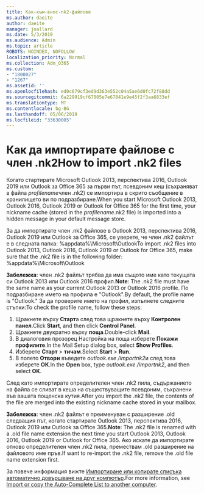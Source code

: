 ```yaml
---
title: Как-към-внос-nk2-файлове
ms.author: daeite
author: daeite
manager: joallard
ms.date: 5/3/2019
ms.audience: Admin
ms.topic: article
ROBOTS: NOINDEX, NOFOLLOW
localization_priority: Normal
ms.collection: Adm_O365
ms.custom:
- "1800027"
- "1267"
ms.assetid: ''
ms.openlocfilehash: ed0c679cf3ed9d363e552c04a5ae6d0fc72f88dd
ms.sourcegitcommit: 6a229919cf67005e7e67841e9e45f2f3aa6833ef
ms.translationtype: MT
ms.contentlocale: bg-BG
ms.lasthandoff: 05/06/2019
ms.locfileid: "33630005"
---
```

# <a name="how-to-import-nk2-files"></a><span data-ttu-id="ee730-102">Как да импортирате файлове с член .nk2</span><span class="sxs-lookup"><span data-stu-id="ee730-102">How to import .nk2 files</span></span> 

<span data-ttu-id="ee730-103">Когато стартирате Microsoft Outlook 2013, перспектива 2016, Outlook 2019 или Outlook за Office 365 за първи път, псевдоним кеш (съхраняват в файла *profilename*член .nk2) се импортира в скрито съобщение в хранилището ви по подразбиране.</span><span class="sxs-lookup"><span data-stu-id="ee730-103">When you start Microsoft Outlook 2013, Outlook 2016, Outlook 2019 or Outlook for Office 365 for the first time, your nickname cache (stored in the *profilename*.nk2 file) is imported into a hidden message in your default message store.</span></span>

<span data-ttu-id="ee730-104">За да импортирате член .nk2 файлове в Outlook 2013, перспектива 2016, Outlook 2019 или Outlook за Office 365, се уверете, че член .nk2 файлът е в следната папка: %appdata%\Microsoft\Outlook</span><span class="sxs-lookup"><span data-stu-id="ee730-104">To import .nk2 files into Outlook 2013, Outlook 2016, Outlook 2019 or Outlook for Office 365, make sure that the .nk2 file is in the following folder: %appdata%\Microsoft\Outlook</span></span>

<span data-ttu-id="ee730-105">**Забележка**: член .nk2 файлът трябва да има същото име като текущата си Outlook 2013 или Outlook 2016 профил.</span><span class="sxs-lookup"><span data-stu-id="ee730-105">**Note**: The .nk2 file must have the same name as your current Outlook 2013 or Outlook 2016 profile.</span></span> <span data-ttu-id="ee730-106">По подразбиране името на профила е "Outlook".</span><span class="sxs-lookup"><span data-stu-id="ee730-106">By default, the profile name is "Outlook."</span></span> <span data-ttu-id="ee730-107">За да проверите името на профил, изпълнете следните стъпки:</span><span class="sxs-lookup"><span data-stu-id="ee730-107">To check the profile name, follow these steps:</span></span> 
1. <span data-ttu-id="ee730-108">Щракнете върху **Старт**а след това щракнете върху **Контролен панел**.</span><span class="sxs-lookup"><span data-stu-id="ee730-108">Click **Start**, and then click **Control Panel**.</span></span>
2. <span data-ttu-id="ee730-109">Щракнете двукратно върху **поща**.</span><span class="sxs-lookup"><span data-stu-id="ee730-109">Double-click **Mail**.</span></span>
3. <span data-ttu-id="ee730-110">В диалоговия прозорец Настройка на поща изберете **Покажи профилите**.</span><span class="sxs-lookup"><span data-stu-id="ee730-110">In the Mail Setup dialog box, select **Show Profiles**.</span></span>
4. <span data-ttu-id="ee730-111">Изберете **Старт** > **тичам**.</span><span class="sxs-lookup"><span data-stu-id="ee730-111">Select **Start** > **Run**.</span></span>
5. <span data-ttu-id="ee730-112">В полето **Отвори** въведете *outlook.exe /importnk2*и след това изберете **OK**.</span><span class="sxs-lookup"><span data-stu-id="ee730-112">In the **Open** box, type *outlook.exe /importnk2*, and then select **OK**.</span></span> 

<span data-ttu-id="ee730-113">След като импортирате определителен член .nk2 пила, съдържанието на файла се сливат в кеша на съществуващите псевдоним, съхранени във вашата пощенска кутия.</span><span class="sxs-lookup"><span data-stu-id="ee730-113">After you import the .nk2 file, the contents of the file are merged into the existing nickname cache stored in your mailbox.</span></span>

<span data-ttu-id="ee730-114">**Забележка**: член .nk2 файлът е преименуван с разширение .old следващия път, когато стартирате Outlook 2013, перспектива 2016, Outlook 2019 или Outlook за Office 365.</span><span class="sxs-lookup"><span data-stu-id="ee730-114">**Note**: The .nk2 file is renamed with a .old file name extension the next time you start Outlook 2013, Outlook 2016, Outlook 2019 or Outlook for Office 365.</span></span> <span data-ttu-id="ee730-115">Ако искате да импортирате отново определителен член .nk2 пила, премествам .old разширение на файловото име пръв.</span><span class="sxs-lookup"><span data-stu-id="ee730-115">If want to re-import the .nk2 file, remove the .old file name extension first.</span></span>

<span data-ttu-id="ee730-116">За повече информация вижте [Импортиране или копирате списъка автоматично довършване на друг компютър](https://support.microsoft.com/en-us/help/2806550/how-to-import-nk2-files-into-outlook%).</span><span class="sxs-lookup"><span data-stu-id="ee730-116">For more information, see [Import or copy the Auto-Complete List to another computer](https://support.microsoft.com/en-us/help/2806550/how-to-import-nk2-files-into-outlook%).</span></span>